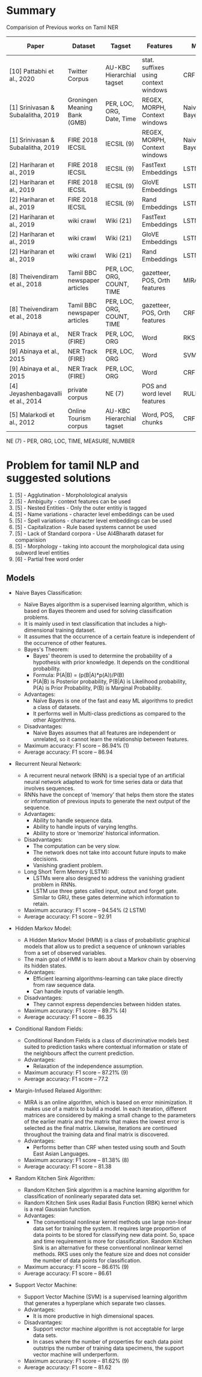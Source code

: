 # Summary

Comparision of Previous works on Tamil NER

| Paper                               | Dataset                      | Tagset                     | Features                             | Model       | Result (F1 score) |
| ----------------------------------- | ---------------------------- | -------------------------- | ------------------------------------ | ----------- | ----------------- |
| [10] Pattabhi et al.,   2020        | Twitter Corpus               | AU-KBC Hierarchial tagset  | stat. suffixes using context windows | CRF         | 70.93             |
| [1] Srinivasan &  Subalalitha, 2019 | Groningen Meaning Bank (GMB) | PER, LOC, ORG, Date, Time  | REGEX, MORPH, Context windows        | Naive Bayes | 86.94             |
| [1] Srinivasan &  Subalalitha, 2019 | FIRE 2018 IECSIL             | IECSIL (9)                 | REGEX, MORPH, Context windows        | Naive Bayes | 83.54             |
| [2] Hariharan et al., 2019          | FIRE 2018 IECSIL             | IECSIL (9)                 | FastText Embeddings                  | LSTM        | 94.54             |
| [2] Hariharan et al., 2019          | FIRE 2018 IECSIL             | IECSIL (9)                 | GloVE Embeddings                     | LSTM        | 93.06             |
| [2] Hariharan et al., 2019          | FIRE 2018 IECSIL             | IECSIL (9)                 | Rand Embeddings                      | LSTM        | 87.23             |
| [2] Hariharan et al., 2019          | wiki crawl                   | Wiki (21)                  | FastText Embeddings                  | LSTM        | 91.29             |
| [2] Hariharan et al., 2019          | wiki crawl                   | Wiki (21)                  | GloVE Embeddings                     | LSTM        | 90.06             |
| [2] Hariharan et al., 2019          | wiki crawl                   | Wiki (21)                  | Rand Embeddings                      | LSTM        | 84.03             |
| [8] Theivendiram et al., 2018       | Tamil BBC newspaper articles | PER, LOC, ORG, COUNT, TIME | gazetteer, POS, Orth features        | MIRA        | 81.38             |
| [8] Theivendiram et al., 2018       | Tamil BBC newspaper articles | PER, LOC, ORG, COUNT, TIME | gazetteer, POS, Orth features        | CRF         | 79.13             |
| [9] Abinaya et al., 2015            | NER Track (FIRE)             | PER, LOC, ORG              | Word                                 | RKS         | 86.61 (accuracy)  |
| [9] Abinaya et al., 2015            | NER Track (FIRE)             | PER, LOC, ORG              | Word                                 | SVM         | 81.62 (accuracy)  |
| [9] Abinaya et al., 2015            | NER Track (FIRE)             | PER, LOC, ORG              | Word                                 | CRF         | 87.21 (accuracy)  |
| [4] Jeyashenbagavalli et al., 2014  | private corpus               | NE (7)                     | POS and word level features          | RULE+HMM    | 89.7              |
| [5] Malarkodi et al., 2012          | Online Tourism corpus        | AU-KBC Hierarchial tagset  | Word, POS, chunks                    | CRF         | 70.68             |

NE (7) - PER, ORG, LOC, TIME, MEASURE, NUMBER

# Problem for tamil NLP and suggested solutions

1.  [5] - Agglutination -  Morpholological analysis
3.  [5] - Ambiguity - context features can be used
4.  [5] - Nested Entities - Only the outer entitiy is tagged 
5.  [5] - Name variations - character level embeddings can be used
6.  [5] - Spell variations - character level embeddings can be used
7.  [5] - Capitalization - Rule based systems cannot be used
8.  [5] - Lack of Standard corpora - Use AI4Bharath dataset for comparision
9.  [5] - Morphology - taking into account the morphological data using subword level entities
10. [6] - Partial free word order 

## Models 

- Naive Bayes Classification:
  - Naïve Bayes algorithm is a supervised learning algorithm, which is based on Bayes theorem and used for solving classification problems. 
  - It is mainly used in text classification that includes a high-dimensional training dataset.
  - It assumes that the occurrence of a certain feature is independent of the occurrence of other features.
  - Bayes's Theorem:
    - Bayes' theorem is used to determine the probability of a hypothesis with prior knowledge. It depends on the conditional probability.
    - Formula: P(A|B) = (p(B|A)*p(A))/P(B)
    - P(A|B) is Posterior probability, P(B|A) is Likelihood probability, P(A) is Prior Probability, P(B) is Marginal Probability.
  - Advantages:
      - Naïve Bayes is one of the fast and easy ML algorithms to predict a class of datasets.
      - It performs well in Multi-class predictions as compared to the other Algorithms.
  - Disadvantages:
      - Naive Bayes assumes that all features are independent or unrelated, so it cannot learn the relationship between features.
  - Maximum accuracy: F1 score – 86.94% (1)
  - Average accuracy: F1 score – 86.94

- Recurrent Neural Network:
  - A recurrent neural network (RNN) is a special type of an artificial neural network adapted to work for time series data or data that involves sequences.
  - RNNs have the concept of ‘memory’ that helps them store the states or information of previous inputs to generate the next output of the sequence.
  - Advantages:
    - Ability to handle sequence data.
    - Ability to handle inputs of varying lengths.
    - Ability to store or ‘memorize’ historical information.
  - Disadvantages:
    - The computation can be very slow.
    - The network does not take into account future inputs to make decisions.
    - Vanishing gradient problem.
  - Long Short Term Memory (LSTM):
    - LSTMs were also designed to address the vanishing gradient problem in RNNs. 
    - LSTM use three gates called input, output and forget gate. Similar to GRU, these gates determine which information to retain.
  - Maximum accuracy: F1 score – 94.54% (2 LSTM)
  - Average accuracy: F1 score – 92.91
  
- Hidden Markov Model:
  - A Hidden Markov Model (HMM) is a class of probabilistic graphical models that allow us to predict a sequence of unknown variables from a set of observed variables.
  - The main goal of HMM is to learn about a Markov chain by observing its hidden states.
  - Advantages:
    - Efficient learning algorithms-learning can take place directly from raw sequence data.
    - Can handle inputs of variable length.
  - Disadvantages:
	  - They cannot express dependencies between hidden states.
  - Maximum accuracy: F1 score – 89.7% (4)
  - Average accuracy: F1 score – 86.35

- Conditional Random Fields:
  - Conditional Random Fields is a class of discriminative models best suited to prediction tasks where contextual information or state of the neighbours affect the current prediction.
  - Advantages:
    - Relaxation of the independence assumption.
  - Maximum accuracy: F1 score – 87.21% (9)
  - Average accuracy: F1 score – 77.2

- Margin-Infused Relaxed Algorithm:
  - MIRA is an online algorithm, which is based on error minimization. It makes use of a matrix to build a model. In each iteration, different matrices are considered by making a small change to the parameters of the earlier matrix and the matrix that makes the lowest error is selected as the final matrix. Likewise, iterations are continued throughout the training data and final matrix is discovered.
  - Advantages:
    - Performs better than CRF when tested using south and South East Asian Languages.
  - Maximum accuracy: F1 score – 81.38% (8)
  - Average accuracy: F1 score – 81.38
	
- Random Kitchen Sink Algorithm:
  - Random Kitchen Sink algorithm is a machine learning  algorithm for classification of nonlinearly separated data set.
  - Random Kitchen Sink uses Radial Basis Function (RBK) kernel which is a real Gaussian function.
  - Advantages:
    - The conventional nonlinear kernel methods use large non-linear data set for training the system. It requires large proportion of data points to be stored for classifying new data point. So, space and time requirement is more for classification. Random Kitchen Sink is an alternative for these conventional nonlinear kernel methods. RKS uses only the feature size and does not consider the number of data points for classification.
  - Maximum accuracy: F1 score – 86.61% (9)
  - Average accuracy: F1 score – 86.61
	
- Support Vector Machine:
	- Support Vector Machine (SVM) is a supervised learning algorithm that generates a hyperplane which separate two classes.
  - Advantages:
    - It is more productive in high dimensional spaces.
  - Disadvantages:
    - Support vector machine algorithm is not acceptable for large data sets.
    - In cases where the number of properties for each data point outstrips the number of training data specimens, the support vector machine will underperform.
  - Maximum accuracy: F1 score – 81.62% (9)
  - Average accuracy: F1 score – 81.62
